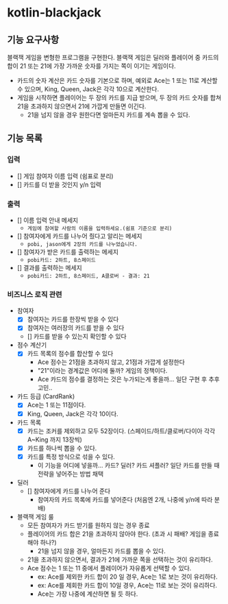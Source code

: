 # kotlin-blackjack
## 기능 요구사항 
블랙잭 게임을 변형한 프로그램을 구현한다. 
블랙잭 게임은 딜러와 플레이어 중 카드의 합이 21 또는 21에 가장 가까운 숫자를 가지는 쪽이 이기는 게임이다.

- 카드의 숫자 계산은 카드 숫자를 기본으로 하며, 예외로 Ace는 1 또는 11로 계산할 수 있으며, King, Queen, Jack은 각각 10으로 계산한다.
- 게임을 시작하면 플레이어는 두 장의 카드를 지급 받으며, 두 장의 카드 숫자를 합쳐 21을 초과하지 않으면서 21에 가깝게 만들면 이긴다. 
  - 21을 넘지 않을 경우 원한다면 얼마든지 카드를 계속 뽑을 수 있다.


## 기능 목록
### 입력  
- [] 게임 참여자 이름 입력 (쉼표로 분리)
- [] 카드를 더 받을 것인지 y/n 입력 

### 출력 
- [] 이름 입력 안내 메세지 
  - `게임에 참여할 사람의 이름을 입력하세요.(쉼표 기준으로 분리)`
- [] 참여자에게 카드를 나누어 줬다고 알리는 메세지
  - `pobi, jason에게 2장의 카드를 나누었습니다.`
- [] 참여자가 받은 카드를 출력하는 메세지 
  - `pobi카드: 2하트, 8스페이드`
- [] 결과를 출력하는 메세지 
  - `pobi카드: 2하트, 8스페이드, A클로버 - 결과: 21`

### 비즈니스 로직 관련   
- 참여자 
  - [x] 참여자는 카드를 한장씩 받을 수 있다
  - [x] 참여자는 여러장의 카드를 받을 수 있다  
  - [] 카드를 받을 수 있는지 확인할 수 있다
- 점수 계산기
  - [x] 카드 목록의 점수를 합산할 수 있다
    - Ace 점수는 21점을 초과하지 않고, 21점과 가깝게 설정한다
    - "21"이라는 경계값은 어디에 둘까? 게임의 정책이다.
    - Ace 카드의 점수를 결정하는 것은 누가되는게 좋을까... 일단 구현 후 추후 고민..   
- 카드 등급 (CardRank) 
  - [x] Ace는 1 또는 11점이다.
  - [x] King, Queen, Jack은 각각 10이다.
- 카드 목록
  - [x] 카드는 조커를 제외하고 모두 52장이다. (스페이드/하트/클로버/다이아 각각 A~King 까지 13장씩) 
  - [x] 카드를 하나씩 뽑을 수 있다.
  - [x] 카드를 특정 방식으로 섞을 수 있다. 
    - 이 기능을 어디에 넣을까... 카드? 딜러? 카드 셔플러? 일단 카드를 만들 때 전략을 넣어주는 방법 채택 
- 딜러   
  - [] 참여자에게 카드를 나누어 준다  
    - 참여자의 카드 목록에 카드를 넣어준다 (처음엔 2개, 나중에 y/n에 따라 분배)
- 블랙잭 게임 룰
  - 모든 참여자가 카드 받기를 원하지 않는 경우 종료
  - 플레이어의 카드 합은 21을 초과하지 않아야 한다. (초과 시 패배? 게임을 종료해야 하나?)
    - 21을 넘지 않을 경우, 얼마든지 카드를 뽑을 수 있다. 
  - 21을 초과하지 않으면서, 결과가 21에 가까운 쪽을 선택하는 것이 유리하다.
  - Ace 점수는 1 또는 11 중에서 플레이어가 자유롭게 선택할 수 있다.
    - ex: Ace를 제외한 카드 합이 20 일 경우, Ace는 1로 보는 것이 유리하다.
    - ex: Ace를 제회한 카드 합이 10일 경우, Ace는 11로 보는 것이 유리하다.
    - Ace는 가장 나중에 계산하면 될 듯 하다.